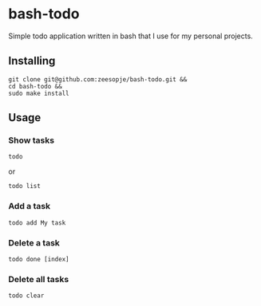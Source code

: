 # bash-todo
Simple todo application written in bash that I use for my personal projects.

## Installing
```
git clone git@github.com:zeesopje/bash-todo.git &&
cd bash-todo &&
sudo make install
```

## Usage
### Show tasks
```
todo
```
or

```
todo list
```

### Add a task
```
todo add My task
```

### Delete a task
```
todo done [index]
```

### Delete all tasks
```
todo clear
```
